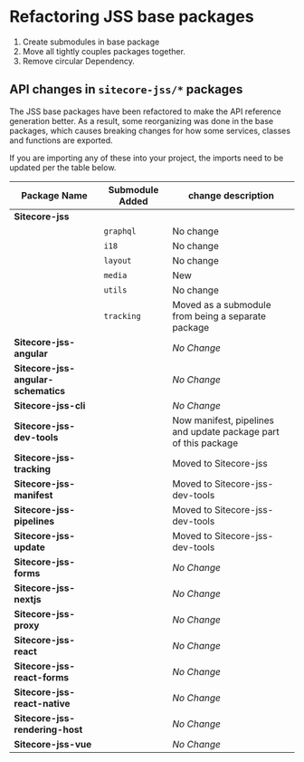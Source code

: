 ﻿# Refactoring JSS base packages

1. Create submodules in base package
2. Move all tightly couples packages together.
3. Remove circular Dependency.

## API changes in `sitecore-jss/*` packages

The JSS base packages have been refactored to make the API reference generation better. As a result, some reorganizing was done in the base packages, which causes breaking changes for how some services, classes and functions are exported.

If you are importing any of these into your project, the imports need to be updated per the table below.

|Package Name|Submodule Added  | change description
|---|------|---
|**Sitecore-jss**|||
||`graphql` |  No change
||`i18` | No change
|| `layout` | No change
||`media` | New
||`utils` | No change
||`tracking` | Moved as a submodule from being a separate package
|**Sitecore-jss-angular**||*No Change*
|**Sitecore-jss-angular-schematics**||*No Change*
|**Sitecore-jss-cli**||*No Change*
|**Sitecore-jss-dev-tools**|| Now manifest, pipelines and update package part of this package|
|**Sitecore-jss-tracking**||Moved to Sitecore-jss
|**Sitecore-jss-manifest**||Moved to Sitecore-jss-dev-tools
|**Sitecore-jss-pipelines**||Moved to Sitecore-jss-dev-tools
|**Sitecore-jss-update**||Moved to Sitecore-jss-dev-tools
|**Sitecore-jss-forms**||*No Change*
|**Sitecore-jss-nextjs**||*No Change*
|**Sitecore-jss-proxy**||*No Change*
|**Sitecore-jss-react**||*No Change*
|**Sitecore-jss-react-forms**||*No Change*
|**Sitecore-jss-react-native**||*No Change*
|**Sitecore-jss-rendering-host**||*No Change*
|**Sitecore-jss-vue**||*No Change*
